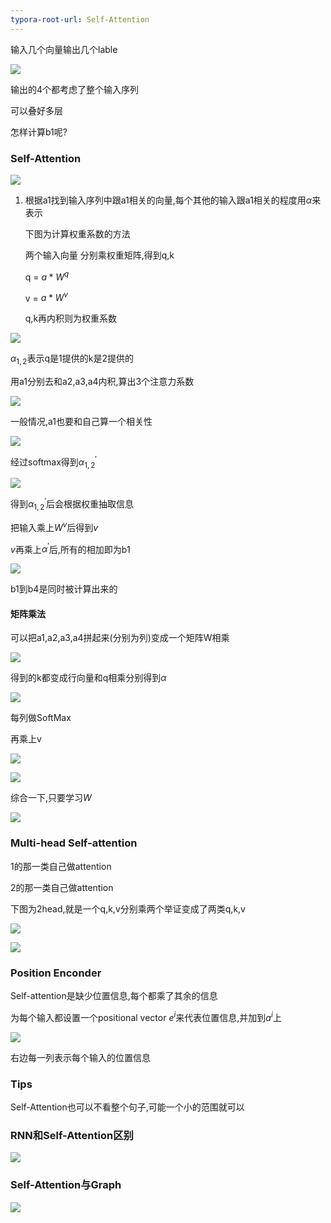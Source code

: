 ```yaml
---
typora-root-url: Self-Attention
---
```


 

输入几个向量输出几个lable

![](/1.png)

输出的4个都考虑了整个输入序列

可以叠好多层

怎样计算b1呢?

### Self-Attention

![](/2.png)

1. 根据a1找到输入序列中跟a1相关的向量,每个其他的输入跟a1相关的程度用$\alpha$来表示

   下图为计算权重系数的方法

   两个输入向量 分别乘权重矩阵,得到q,k

   q = $a * W^{q}$

   v = $a * W^{v}$

   q,k再内积则为权重系数

![](/3.png)

$\alpha_{1,2}$表示q是1提供的k是2提供的

用a1分别去和a2,a3,a4内积,算出3个注意力系数

![](/4.png)

一般情况,a1也要和自己算一个相关性

![](/5.png)

经过softmax得到$\alpha_{1,2}^{'}$

![](/6.png)

得到$\alpha_{1,2}^{'}$后会根据权重抽取信息

把输入乘上$W^{v}$后得到$v$

$v$再乘上$\alpha_{}^{'}$后,所有的相加即为b1

![](/7.png)

b1到b4是同时被计算出来的

#### 矩阵乘法

可以把a1,a2,a3,a4拼起来(分别为列)变成一个矩阵W相乘

![](/8.png)

得到的k都变成行向量和q相乘分别得到$\alpha$

![](/9.png)

每列做SoftMax

再乘上v

![](/10.png)

![](/11.png)

综合一下,只要学习$W$

![](/12.png)

### Multi-head Self-attention

1的那一类自己做attention

2的那一类自己做attention

下图为2head,就是一个q,k,v分别乘两个举证变成了两类q,k,v

![](/13.png)

![](/14.png)

### Position Enconder

Self-attention是缺少位置信息,每个都乘了其余的信息

为每个输入都设置一个positional vector $e^{i}$来代表位置信息,并加到$a^{i}$上

![](/15.png)

右边每一列表示每个输入的位置信息

### Tips

Self-Attention也可以不看整个句子,可能一个小的范围就可以

### RNN和Self-Attention区别

![](/16.png)

### Self-Attention与Graph

![](/17.png)

